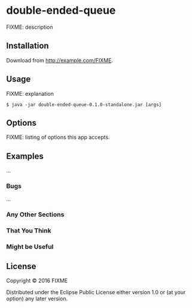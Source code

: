 # double-ended-queue

FIXME: description

## Installation

Download from http://example.com/FIXME.

## Usage

FIXME: explanation

    $ java -jar double-ended-queue-0.1.0-standalone.jar [args]

## Options

FIXME: listing of options this app accepts.

## Examples

...

### Bugs

...

### Any Other Sections
### That You Think
### Might be Useful

## License

Copyright © 2016 FIXME

Distributed under the Eclipse Public License either version 1.0 or (at
your option) any later version.
